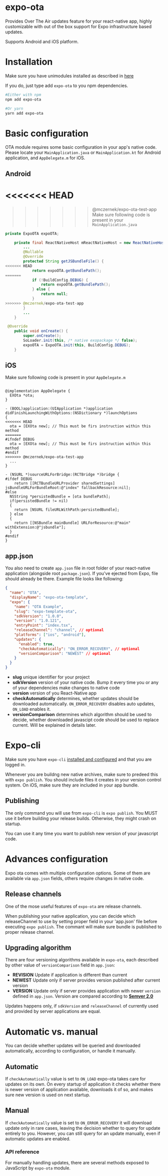 # expo-ota

Provides Over The Air updates feature for your react-native app, highly customizable with out of the box support for Expo infrastructure based updates.

Supports Android and iOS platform.

# Installation

Make sure you have unimodules installed as described in [here](https://github.com/unimodules/react-native-unimodules/blob/master/README.md)

If you do, just type add `expo-ota` to you npm dependencies.

```bash
#Either with npm
npm add expo-ota

#Or yarn
yarn add expo-ota
```

# Basic configuration

OTA module requires some basic configuration in your app's native code. Please locate your `MainApplication.java` or `MainApplication.kt` for Android application, and `AppDelegate.m` for iOS.

## Android

# <<<<<<< HEAD

> > > > > > > @mczernek/expo-ota-test-app
> > > > > > > Make sure following code is present in your `MainApplication.java`

```java
private ExpoOTA expoOTA;

    private final ReactNativeHost mReactNativeHost = new ReactNativeHost(this) {
        ...
        @Nullable
        @Override
        protected String getJSBundleFile() {
<<<<<<< HEAD
            return expoOTA.getBundlePath();
=======
            if (!BuildConfig.DEBUG) {
                return expoOTA.getBundlePath();
            } else {
                return null;
            }
>>>>>>> @mczernek/expo-ota-test-app
        }
        ...
    }

 @Override
    public void onCreate() {
        super.onCreate();
        SoLoader.init(this, /* native exopackage */ false);
        expoOTA = ExpoOTA.init(this, BuildConfig.DEBUG);
    }

```

## iOS

Make sure following code is present in your `AppDelegate.m`

```objc

@implementation AppDelegate {
  EXOta *ota;
}

- (BOOL)application:(UIApplication *)application didFinishLaunchingWithOptions:(NSDictionary *)launchOptions
{
<<<<<<< HEAD
  ota = [EXOta new]; // This must be firs instruction within this method
=======
#ifndef DEBUG
  ota = [EXOta new]; // This must be firs instruction within this method
#endif
>>>>>>> @mczernek/expo-ota-test-app
  ...
}

- (NSURL *)sourceURLForBridge:(RCTBridge *)bridge {
#ifdef DEBUG
    return [[RCTBundleURLProvider sharedSettings] jsBundleURLForBundleRoot:@"index" fallbackResource:nil];
#else
  NSString *persistedBundle = [ota bundlePath];
  if(persistedBundle != nil)
  {
    return [NSURL fileURLWithPath:persistedBundle];
  } else
  {
    return [[NSBundle mainBundle] URLForResource:@"main" withExtension:@"jsbundle"];
  }
#endif
}
```

## app.json

You also need to create `app.json` file in root folder of your react-native application (alongside root `package.json`). If you've ejected from Expo, file should already be there. Example file looks like following:

```json
{
  "name": "OTA",
  "displayName": "expo-ota-template",
  "expo": {
    "name": "OTA Example",
    "slug": "expo-template-ota",
    "sdkVersion": "1.0.0",
    "version": "1.0.121",
    "entryPoint": "index.tsx",
    "releaseChannel": "channel", // optional
    "platforms": ["ios", "android"],
    "updates": {
      "enabled": true,
      "checkAutomatically": "ON_ERROR_RECOVERY", // optional
      "versionComparison": "NEWEST" // optional
    }
  }
}
```

- **slug** unique identifier for your project
- **sdkVersion** version of your native code. Bump it every time you or any of your dependencies make changes to native code
- **version** version of you React-Native app
- **checkAutomatically** determines, whether updates should be downloaded automatically. `ON_ERROR_RECOVERY` disables auto updates, `ON_LOAD` enables it.
- **versionComparison** determines which algorithm should be used to decide, whether downloaded javascipt code should be used to replace current. Will be explained in details later.

# Expo-cli

Make sure you have `expo-cli` [installed and configured](https://docs.expo.io/versions/latest/workflow/expo-cli/) and that you are logged in.

Whenever you are buildng new native archives, make sure to predeed this with `expo publish`. You should include files it creates in your version control system. On iOS, make sure they are included in your app bundle.

## Publishing

The only command you will use from `expo-cli` is `expo publish`.
You MUST use it before building your release builds. Otherwise, they might crash on startup.

You can use it any time you want to publish new version of your javascript code.

# Advances configuration

Expo ota comes with multiple configuration options. Some of them are available via `app.json` fields, others require changes in native code.

## Release channels

One of the mose useful features of `expo-ota` are release channels.

When publishing your native application, you can decide which releaseChannel to use by setting proper field in your 'app.json' file before executing `expo publish`. The commant will make sure bundle is published to proper release channel.

## Upgrading algorithm

There are four versioning algorithms available in `expo-ota`, each described by other value of `versionComparison` field in `app.json`:

- **REVISION** Update if application is different than current
- **NEWEST** Update only if server provides version published after current version
- **VERSION** Update only if server provides application with newer `version` defined in `app.json`. Version are compared according to [**Semver 2.0**](https://semver.org/)

Updates happens only, if `sdkVersion` and `releaseChannel` of currently used and provided by server applications are equal.

# Automatic vs. manual

You can decide whether updates will be queried and downloaded automatically, according to configuration, or handle it manually.

## Automatic

If `checkAutomatically` value is set to `ON_LOAD` expo-ota takes care for updates on its own. On every startup of application it checks whether there is newer version of application available, downloads it of so, and makes sure new version is used on next startup.

## Manual

If `checkAutomatically` value is set to `ON_ERROR_RECOVERY` it will download update only in rare cases, leaving the decision whether to query for update entirely to you. However, you can still query for an update manually, even if automatic updates are enabled.

### API reference

For manually handling updates, there are several methods exposed to JavaScript by `expo-ota` module.
